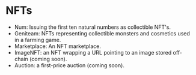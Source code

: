 # NFTs

* Num: Issuing the first ten natural numbers as collectible NFT's.
* Geniteam: NFTs representing collectible monsters and cosmetics used in a farming game.
* Marketplace: An NFT marketplace.
* ImageNFT: an NFT wrapping a URL pointing to an image stored off-chain (coming soon).
* Auction: a first-price auction (coming soon).
